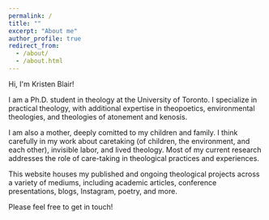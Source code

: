 ```yaml
---
permalink: /
title: ""
excerpt: "About me"
author_profile: true
redirect_from: 
  - /about/
  - /about.html
---
```


Hi, I'm Kristen Blair!

I am a Ph.D. student in theology at the University of Toronto. I specialize in practical theology, with additional expertise in theopoetics, environmental theologies, and theologies of atonement and kenosis.

I am also a mother, deeply comitted to my children and family. I think carefully in my work about caretaking (of children, the environment, and each other), invisible labor, and lived theology. Most of my current research addresses the role of care-taking in theological practices and experiences. 

This website houses my published and ongoing theological projects across a variety of mediums, including academic articles, conference presentations, blogs, Instagram, poetry, and more.

Please feel free to get in touch!
